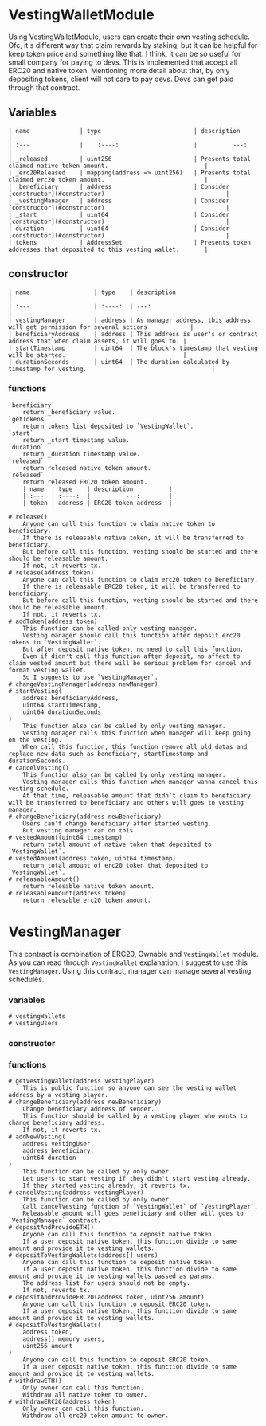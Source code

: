 # VestingWalletModule
Using VestingWalletModule, users can create their own vesting schedule.
Ofc, it's different way that claim rewards by staking, but it can be helpful for keep token price and something like that.
I think, it can be so useful for small company for paying to devs.
This is implemented that accept all ERC20 and native token.
Mentioning more detail about that, by only depositing tokens, client will not care to pay devs. 
Devs can get paid through that contract.

## Variables
    | name              | type                          | description                                                           |
    | :---              |    :----:                     |          ---:                                                         |
    | _released         | uint256                       | Presents total claimed native token amount.                           |
    | _erc20Released    | mapping(address => uint256)   | Presents total claimed erc20 token amount.                            |
    | _beneficiary      | address                       | Consider [constructor](#constructor)                                  |
    | _vestingManager   | address                       | Consider [constructor](#constructor)                                  |
    | _start            | uint64                        | Consider [constructor](#constructor)                                  |
    | duration          | uint64                        | Consider [constructor](#constructor)                                  |
    | tokens            | AddressSet                    | Presents token addresses that deposited to this vesting wallet.       |

## constructor
    | name                  | type    | description                                                                         |
    | :---                  | :----:  | ---:                                                                                |
    | vestingManager        | address | As manager address, this address will get permission for several actions            |
    | beneficiaryAddress    | address | This address is user's or contract address that when claim assets, it will goes to. |
    | startTimestamp        | uint64  | The block's timestamp that vesting will be started.                                 |
    | durationSeconds       | uint64  | The duration calculated by timestamp for vesting.                                   |

### functions
    `beneficiary`
        return _beneficiary value.
    `getTokens`
        return tokens list deposited to `VestingWallet`.
    `start`
        return _start timestamp value.
    `duration`
        return _duration timestamp value.
    `released`
        return released native token amount.
    `released`
        return released ERC20 token amount.
        | name  | type    | description          |
        | :---  | :----:  |          ---:        |
        | token | address | ERC20 token address  |
        
    # release()
        Anyone can call this function to claim native token to beneficiary.
        If there is releasable native token, it will be transferred to beneficiary.
        But before call this function, vesting should be started and there should be releasable amount.
        If not, it reverts tx.
    # release(address token)
        Anyone can call this function to claim erc20 token to beneficiary.
        If there is releasable ERC20 token, it will be transferred to beneficiary.
        But before call this function, vesting should be started and there should be releasable amount.
        If not, it reverts tx.
    # addToken(address token)
        This function can be called only vesting manager.
        Vesting manager should call this function after deposit erc20 tokens to `VestingWallet`.
        But after deposit native token, no need to call this function.
        Even if didn't call this function after deposit, no affect to claim vested amount but there will be serious problem for cancel and format vesting wallet.
        So I suggests to use `VestingManager`.
    # changeVestingManager(address newManager)
    # startVesting(
        address beneficiaryAddress,
        uint64 startTimestamp,
        uint64 durationSeconds
    )
        This function also can be called by only vesting manager.
        Vesting manager calls this function when manager will keep going on the vesting.
        When call this function, this function remove all old datas and replace new data such as beneficiary, startTimestamp and durationSeconds.
    # cancelVesting()
        This function also can be called by only vesting manager.
        Vesting manager calls this function when manager wanna cancel this vesting schedule.
        At that time, releasable amount that didn't claim to beneficiary will be transferred to beneficiary and others will goes to vesting manager.
    # changeBeneficiary(address newBeneficiary)
        Users can't change beneficiary after started vesting.
        But vesting manager can do this.
    # vestedAmount(uint64 timestamp)
        return total amount of native token that deposited to `VestingWallet`.
    # vestedAmount(address token, uint64 timestamp)
        return total amount of erc20 token that deposited to `VestingWallet`.
    # releasableAmount()
        return relesable native token amount.
    # releasableAmount(address token)
        return relesable erc20 token amount.

# VestingManager
This contract is combination of ERC20, Ownable and `VestingWallet` module.
As you can read through `VestingWallet` explanation, I suggest to use this `VestingManager`.
Using this contract, manager can manage several vesting schedules.

### variables
    # vestingWallets
    # vestingUsers

### constructor

### functions
    # getVestingWallet(address vestingPlayer)
        This is public function so anyone can see the vesting wallet address by a vesting player.
    # changeBeneficiary(address newBeneficiary)
        Change beneficiary address of sender.
        This function should be called by a vesting player who wants to change beneficiary address.
        If not, it reverts tx.
    # addNewVesting(
        address vestingUser,
        address beneficiary,
        uint64 duration
    )
        This function can be called by only owner.
        Let users to start vesting if they didn't start vesting already.
        If they started vesting already, it reverts tx.
    # cancelVesting(address vestingPlayer)
        This function can be called by only owner.
        Call cancelVesting function of `VestingWallet` of `VestingPlayer`.
        Releasable amount will goes beneficiary and other will goes to `VestingManager` contract.
    # depositAndProvideETH()
        Anyone can call this function to deposit native token.
        If a user deposit native token, this function divide to same amount and provide it to vesting wallets.
    # depositToVestingWallets(address[] users)
        Anyone can call this function to deposit native token.
        If a user deposit native token, this function divide to same amount and provide it to vesting wallets passed as params.
        The address list for users should not be empty.
        If not, reverts tx.
    # depositAndProvideERC20(address token, uint256 amount)
        Anyone can call this function to deposit ERC20 token.
        If a user deposit native token, this function divide to same amount and provide it to vesting wallets.
    # depositToVestingWallets(
        address token,
        address[] memory users,
        uint256 amount
    )
        Anyone can call this function to deposit ERC20 token.
        If a user deposit native token, this function divide to same amount and provide it to vesting wallets.
    # withdrawETH()
        Only owner can call this function.
        Withdraw all native token to owner.
    # withdrawERC20(address token)
        Only owner can call this function.
        Withdraw all erc20 token amount to owner.